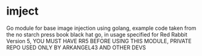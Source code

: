 # imject
Go module for base image injection using golang, example code taken from the no starch press book black hat go, in usage specified for Red Rabbit Version 5, YOU MUST HAVE RR5 BEFORE USING THIS MODULE, PRIVATE REPO USED ONLY BY ARKANGEL43 AND OTHER DEVS
